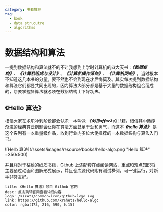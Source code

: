 ```yaml
---
category: 书籍推荐
tag: 
  - book
  - data strucutre
  - algorithms
---
```


# 数据结构和算法
一提到数据结构和算法就不的不让我想到上学时计算机的四大天书：**_《数据结构》_**、**_《计算机组成与设计》_**、**_《计算机操作系统》_**、**_《计算机网络》_**。当时根本不知道这几本书的分量，要不然也不会到现在才后悔莫及。其实每次提到数据结构和算法它们都是共同出现的，因为算法大部分都是基于大量的数据结构组合而成的，想要掌握好算法就必须在数据结构上下好功夫。

## 《Hello 算法》
相信大家在求职冲刺阶段都会认识一本叫做 **_《剑指offer》_** 的书籍，相信其中循序渐进的经典算法例题会让你在算法方面鼓足干劲和勇气，而这本 **_《Hello 算法》_** 是这个系列有一本重量级作品，收到行业内多位大佬推荐的一本数据结构与算法入门书。

![Hello 算法](/assets/images/resource/books/hello-algo.png "Hello 算法" =350x500)

并且相对于枯燥的纸质书籍，Github 上还配套在线阅读网站，重点和难点知识将主要通过动画和图解形式展示，并且仓库源代码附有测试样例，可一键运行，对新手非常友好。

```card
title: 《Hello 算法》项目 Github 官网
desc: 点击跳转官网查看详细内容
logo: /assets/common-icon/github-logo.svg
link: https://github.com/krahets/hello-algo
color: rgba(173, 216, 590, 0.15)
```